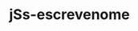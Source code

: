 # jSs-escrevenome

<!DOCTYPE html>
 <html lang="en">
<head>
<script
src="https://cdnjs.cloudflare.com/aj ax/libs/p5.js/1.9.1/p5.js"></script>
<script
src="https://cdnjs.cloudflare.com/aj ax/libs/p5.js/1.9.1/addons/p5.sound. min.js"></script>
<link rel="stylesheet" type="text/css" href="style.css">
<meta charset="utf-8" />


</head>
<body>
<main>
</main>
<script src="sketch.js">
</script>
<script src="p5.collide2d.js">
</script>
</body>
</html>

